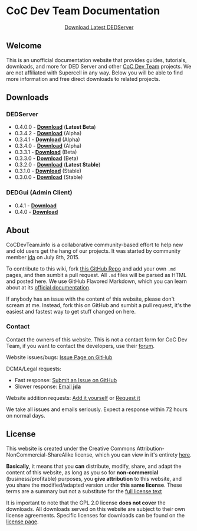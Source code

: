 # CoC Dev Team Documentation

<center><a href="https://cocdevteam.info/latest.html" class="btn btn-primary">Download Latest DEDServer</a></center>

## Welcome
This is an unofficial documentation website that provides guides, tutorials, downloads, and more for DED Server and other [CoC Dev Team](http://www.cocdevteam.com/) projects. We are not affiliated with Supercell in any way. Below you will be able to find more information and free direct downloads to related projects.

## Downloads

### DEDServer

 * 0.4.0.0 - **[Download](https://cocdevteam.info/downloads/dedserver/DEDServer-0.4.0.0.zip)** (**Latest Beta**)
 * 0.3.4.2 - **[Download](https://cocdevteam.info/downloads/dedserver/DEDServer-0.3.4.2.zip)** (Alpha)
 * 0.3.4.1 - **[Download](https://cocdevteam.info/downloads/dedserver/DEDServer-0.3.4.1.zip)** (Alpha)
 * 0.3.4.0 - **[Download](https://cocdevteam.info/downloads/dedserver/DEDServer-0.3.4.0.zip)** (Alpha)
 * 0.3.3.1 - **[Download](https://cocdevteam.info/downloads/dedserver/DEDServer-0.3.3.1.zip)** (Beta)
 * 0.3.3.0 - **[Download](https://cocdevteam.info/downloads/dedserver/DEDServer-0.3.3.0.zip)** (Beta)
 * 0.3.2.0 - **[Download](https://cocdevteam.info/downloads/dedserver/DEDServer-0.3.2.0.zip)** (**Latest Stable**)
 * 0.3.1.0 - **[Download](https://cocdevteam.info/downloads/dedserver/DEDServer-0.3.1.0.zip)** (Stable)
 * 0.3.0.0 - **[Download](https://cocdevteam.info/downloads/dedserver/DEDServer-0.3.0.0.zip)** (Stable)
 
### DEDGui (Admin Client)

 * 0.4.1 - **[Download](https://cocdevteam.info/downloads/dedgui/DEDGui-0.4p1-Stable.zip)**
 * 0.4.0 - **[Download](https://cocdevteam.info/downloads/dedgui/DEDGui-0.4-Stable.zip)**

## About
CoCDevTeam.info is a collaborative community-based effort to help new and old users get the hang of our projects. It was started by community member [jda](http://www.cocdevteam.com/forum/member.php?action=profile&uid=209) on July 8th, 2015. 

To contribute to this wiki, fork [this GitHub Repo](https://github.com/JonahAragon/cocdevteam-info) and add your own `.md` pages, and then sumbit a pull request. All `.md` files will be parsed as HTML and posted here. We use GitHub Flavored Markdown, which you can learn about at its [official documentation](https://help.github.com/articles/github-flavored-markdown/).

If anybody has an issue with the content of this website, please don't scream at me. Instead, fork this on GitHub and sumbit a pull request, it's the easiest and fastest way to get stuff changed on here.

### Contact

Contact the owners of this website. This is not a contact form for CoC Dev Team, if you want to contact the developers, use their [forum](http://www.cocdevteam.com/forum).

Website issues/bugs: [Issue Page on GitHub](https://github.com/JonahAragon/cocdevteam-info/issues)

DCMA/Legal requests: 

  * Fast response: [Submit an Issue on GitHub](https://github.com/JonahAragon/cocdevteam-info/issues)
  * Slower response: [Email **jda**](http://www.google.com/recaptcha/mailhide/d?k=01lN2zMDE4sLzDHH2TRrcwtg==&c=-sfy-K4MPHMwnecSxL0H4DIJV_UGDZ41zBFGnBr2wHU=)

Website addition requests: [Add it yourself](https://github.com/JonahAragon/cocdevteam-info) or [Request it](https://github.com/JonahAragon/cocdevteam-info/issues)

We take all issues and emails seriously. Expect a response within 72 hours on normal days.

## License
This website is created under the Creative Commons Attribution-NonCommercial-ShareAlike license, which you can view in it's entirety [here](https://cocdevteam.info/LICENSE).

**Basically**, it means that you **can** distribute, modify, share, and adapt the content of this website, as long as you so for **non-commercial** (business/profitable) purposes, you **give attribution** to this website, and you share the modified/adapted version under **this same license**. These terms are a summary but not a substitute for the [full license text](https://cocdevteam.info/LICENSE)

It is important to note that the GPL 2.0 license **does not cover** the downloads. All downloads served on this website are subject to their own license agreements. Specific licenses for downloads can be found on the [license page](software-licences.md).
